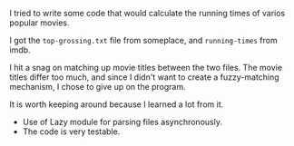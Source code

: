 I tried to write some code that would calculate the running times of varios popular movies.

I got the `top-grossing.txt` file from someplace, and `running-times` from imdb.

I hit a snag on matching up movie titles between the two files. The movie titles differ too much, and since I didn't want to create a fuzzy-matching mechanism, I chose to give up on the program.

It is worth keeping around because I learned a lot from it.

 - Use of Lazy module for parsing files asynchronously.
 - The code is very testable.